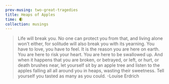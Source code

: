 ```yaml
--- 
prev-musing: two-great-tragedies
title: Heaps of Apples
time: 🌒
collection: musings
---
```

> Life will break you.
> No one can protect you from that,
> and living alone won't either,
> for solitude will also break you
> with its yearning. 
> You have to love, you have to feel. 
> It is the reason you are here on earth.
> You are here to risk your heart. 
> You are here to be swallowed up. 
> And when it happens that you are broken,
> or betrayed, or left, or hurt,
> or death brushes near, 
> let yourself sit by an apple tree
> and listen to the apples falling all
> all around you in heaps,
> wasting their sweetness. 
> Tell yourself you tasted 
> as many as you could. 
-Louise Erdrich